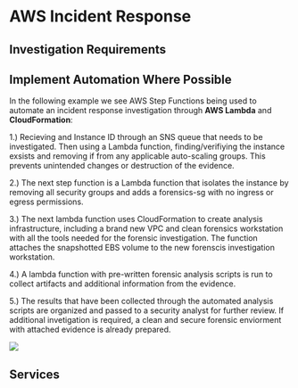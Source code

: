 # AWS Incident Response

## Investigation Requirements



## Implement Automation Where Possible

In the following example we see AWS Step Functions being used to automate an incident response investigation through **AWS Lambda** and **CloudFormation**:

1.) Recieving and Instance ID through an SNS queue that needs to be investigated. Then using a Lambda function, finding/verifiying the instance exsists and removing if from any applicable auto-scaling groups. This prevents unintended changes or destruction of the evidence. 

2.) The next step function is a Lambda function that isolates the instance by removing all security groups and adds a forensics-sg with no ingress or egress permissions. 

3.) The next lambda function uses CloudFormation to create analysis infrastructure, including a brand new VPC and clean forensics workstation with all the tools needed for the forensic investigation. The function attaches the snapshotted EBS volume to the new forenscis investigation workstation.

4.) A lambda function with pre-written forensic analysis scripts is run to collect artifacts and additional information from the evidence. 

5.) The results that have been collected through the automated analysis scripts are organized and passed to a security analyst for further review. If additional invetigation is required, a clean and secure forensic enviorment with attached evidence is already prepared. 


![](https://explore.skillbuilder.aws/files/a/w/aws_prod1_docebosaas_com/1721239200/ZEcL0bTnPYhQOsOBxow55Q/tincan/1795780_1704469401_o_1hjd4l7tc11hedc913i09dklbhj_zip/assets/b2g1V-jZnvmX4qOA_sYgTi6A_iBfSMOkW.png)


## Services
